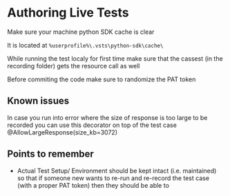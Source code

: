 # Authoring Live Tests

Make sure your machine python SDK cache is clear

It is located at `%userprofile%\.vsts\python-sdk\cache\`

While running the test localy for first time make sure that the cassest (in the recording folder) gets the resource call as well

Before commiting the code make sure to randomize the PAT token

## Known issues

In case you run into error where the size of response is too large to be recorded
you can use this decorator on top of the test case
@AllowLargeResponse(size_kb=3072)

## Points to remember

- Actual Test Setup/ Environment should be kept intact (i.e. maintained) so that if someone new wants to re-run and
  re-record the test case (with a proper PAT token) then they should be able to
